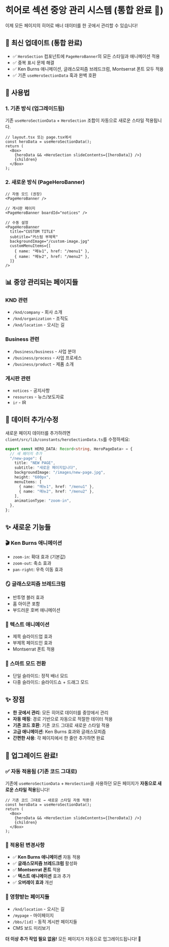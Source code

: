 # 히어로 섹션 중앙 관리 시스템 (통합 완료 🎉)

이제 모든 페이지의 히어로 배너 데이터를 한 곳에서 관리할 수 있습니다!

## 🔄 최신 업데이트 (통합 완료)

- ✅ `HeroSection` 컴포넌트에 `PageHeroBanner`의 모든 스타일과 애니메이션 적용
- ✅ 중복 표시 문제 해결
- ✅ Ken Burns 애니메이션, 글래스모피즘 브레드크럼, Montserrat 폰트 모두 적용
- ✅ 기존 `useHeroSectionData` 훅과 완벽 호환

## 🎯 사용법

### 1. **기존 방식** (업그레이드됨)

기존 `useHeroSectionData` + `HeroSection` 조합이 자동으로 새로운 스타일 적용됩니다.

```tsx
// layout.tsx 또는 page.tsx에서
const heroData = useHeroSectionData();
return (
  <Box>
    {heroData && <HeroSection slideContents={[heroData]} />}
    {children}
  </Box>
);
```

### 2. **새로운 방식** (PageHeroBanner)

```tsx
// 자동 모드 (권장)
<PageHeroBanner />

// 게시판 페이지
<PageHeroBanner boardId="notices" />

// 수동 설정
<PageHeroBanner
  title="CUSTOM TITLE"
  subtitle="커스텀 부제목"
  backgroundImage="/custom-image.jpg"
  customMenuItems={[
    { name: "메뉴1", href: "/menu1" },
    { name: "메뉴2", href: "/menu2" },
  ]}
/>
```

## 📊 중앙 관리되는 페이지들

### KND 관련

- `/knd/company` - 회사 소개
- `/knd/organization` - 조직도
- `/knd/location` - 오시는 길

### Business 관련

- `/business/business` - 사업 분야
- `/business/process` - 사업 프로세스
- `/business/product` - 제품 소개

### 게시판 관련

- `notices` - 공지사항
- `resources` - 뉴스/보도자료
- `ir` - IR

## 🔧 데이터 추가/수정

새로운 페이지 데이터를 추가하려면 `client/src/lib/constants/heroSectionData.ts`를 수정하세요:

```typescript
export const HERO_DATA: Record<string, HeroPageData> = {
  // 새 페이지 추가
  "/new-page": {
    title: "NEW PAGE",
    subtitle: "새로운 페이지입니다",
    backgroundImage: "/images/new-page.jpg",
    height: "600px",
    menuItems: [
      { name: "메뉴1", href: "/menu1" },
      { name: "메뉴2", href: "/menu2" },
    ],
    animationType: "zoom-in",
  },
};
```

## ✨ 새로운 기능들

### 🎬 Ken Burns 애니메이션

- `zoom-in`: 확대 효과 (기본값)
- `zoom-out`: 축소 효과
- `pan-right`: 우측 이동 효과

### 🪞 글래스모피즘 브레드크럼

- 반투명 블러 효과
- 홈 아이콘 포함
- 부드러운 호버 애니메이션

### 📝 텍스트 애니메이션

- 제목 슬라이드업 효과
- 부제목 페이드인 효과
- Montserrat 폰트 적용

### 🎯 스마트 모드 전환

- 단일 슬라이드: 정적 배너 모드
- 다중 슬라이드: 슬라이드쇼 + 드래그 모드

## ✨ 장점

- **한 곳에서 관리**: 모든 히어로 데이터를 중앙에서 관리
- **자동 매핑**: 경로 기반으로 자동으로 적절한 데이터 적용
- **기존 코드 호환**: 기존 코드 그대로 새로운 스타일 적용
- **고급 애니메이션**: Ken Burns 효과와 글래스모피즘
- **간편한 사용**: 각 페이지에서 한 줄만 추가하면 완료

## 🔄 업그레이드 완료!

### ✅ 자동 적용됨 (기존 코드 그대로)

기존에 `useHeroSectionData` + `HeroSection`을 사용하던 모든 페이지가 **자동으로 새로운 스타일 적용**됩니다!

```tsx
// 기존 코드 그대로 → 새로운 스타일 자동 적용!
const heroData = useHeroSectionData();
return (
  <Box>
    {heroData && <HeroSection slideContents={[heroData]} />}
    {children}
  </Box>
);
```

### 🎉 적용된 변경사항

- ✅ **Ken Burns 애니메이션** 자동 적용
- ✅ **글래스모피즘 브레드크럼** 활성화
- ✅ **Montserrat 폰트** 적용
- ✅ **텍스트 애니메이션** 효과 추가
- ✅ **오버레이 효과** 개선

### 📂 영향받는 페이지들

- `/knd/location` - 오시는 길
- `/mypage` - 마이페이지
- `/bbs/[id]` - 동적 게시판 페이지들
- CMS 보드 미리보기

**더 이상 추가 작업 필요 없음!** 모든 페이지가 자동으로 업그레이드됩니다! 🎊
